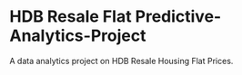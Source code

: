 # HDB Resale Flat Predictive-Analytics-Project
A data analytics project on HDB Resale Housing Flat Prices.
